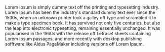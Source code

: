 Lorem Ipsum is simply dummy text off the printing and typesetting industry. 
Lorem Ipsum has been the industry's standard dummy text ever since the 1500s, 
when an unknown printer took a galley off type and scrambled it to make a type specimen book.
It has survived not only five centuries, but also the leap into electronic typesetting, remaining essentially 
unchanged. It was popularised in the 1960s with the release off Letraset 
sheets containing Lorem Ipsum passages, and more recently with desktop publishing sofftware like Aldus PageMaker including versions off Lorem Ipsum.
    